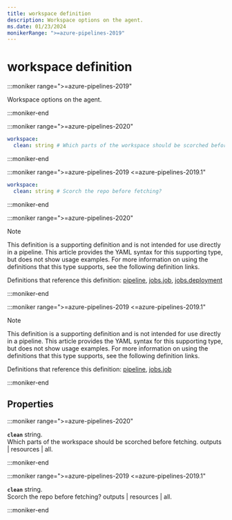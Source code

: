 ```yaml
---
title: workspace definition
description: Workspace options on the agent.
ms.date: 01/23/2024
monikerRange: ">=azure-pipelines-2019"
---
```


# workspace definition

<!-- :::description::: -->
:::moniker range=">=azure-pipelines-2019"

<!-- :::editable-content name="description"::: -->
Workspace options on the agent.
<!-- :::editable-content-end::: -->

:::moniker-end
<!-- :::description-end::: -->

<!-- :::syntax::: -->
:::moniker range=">=azure-pipelines-2020"

```yaml
workspace:
  clean: string # Which parts of the workspace should be scorched before fetching.
```

:::moniker-end

:::moniker range=">=azure-pipelines-2019 <=azure-pipelines-2019.1"

```yaml
workspace:
  clean: string # Scorch the repo before fetching?
```

:::moniker-end
<!-- :::syntax-end::: -->

<!-- :::parents::: -->
:::moniker range=">=azure-pipelines-2020"

> [!NOTE]
> This definition is a supporting definition and is not intended for use directly in a pipeline. This article provides the YAML syntax for this supporting type, but does not show usage examples. For more information on using the definitions that this type supports, see the following definition links.

Definitions that reference this definition: [pipeline](pipeline.md), [jobs.job](jobs-job.md), [jobs.deployment](jobs-deployment.md)

:::moniker-end

:::moniker range=">=azure-pipelines-2019 <=azure-pipelines-2019.1"

> [!NOTE]
> This definition is a supporting definition and is not intended for use directly in a pipeline. This article provides the YAML syntax for this supporting type, but does not show usage examples. For more information on using the definitions that this type supports, see the following definition links.

Definitions that reference this definition: [pipeline](pipeline.md), [jobs.job](jobs-job.md)

:::moniker-end
<!-- :::parents-end::: -->

## Properties

<!-- :::properties::: -->
<!-- :::item name="clean"::: -->
:::moniker range=">=azure-pipelines-2020"

**`clean`** string.<br><!-- :::editable-content name="propDescription"::: -->
Which parts of the workspace should be scorched before fetching. outputs | resources | all.
<!-- :::editable-content-end::: -->

:::moniker-end

:::moniker range=">=azure-pipelines-2019 <=azure-pipelines-2019.1"

**`clean`** string.<br><!-- :::editable-content name="propDescription"::: -->
Scorch the repo before fetching? outputs | resources | all.
<!-- :::editable-content-end::: -->

:::moniker-end
<!-- :::item-end::: -->
<!-- :::properties-end::: -->

<!-- :::remarks::: -->
<!-- :::editable-content name="remarks"::: -->
<!-- :::editable-content-end::: -->
<!-- :::remarks-end::: -->

<!-- :::examples::: -->
<!-- :::editable-content name="examples"::: -->
<!-- :::editable-content-end::: -->
<!-- :::examples-end::: -->

<!-- :::see-also::: -->
<!-- :::editable-content name="seeAlso"::: -->
<!-- :::editable-content-end::: -->
<!-- :::see-also-end::: -->